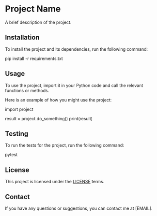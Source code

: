 # Project Name

A brief description of the project.

## Installation

To install the project and its dependencies, run the following command:

pip install -r requirements.txt


## Usage

To use the project, import it in your Python code and call the relevant functions or methods.

Here is an example of how you might use the project:

import project

result = project.do_something()
print(result)


## Testing

To run the tests for the project, run the following command:

pytest


## License

This project is licensed under the [LICENSE]() terms.

## Contact

If you have any questions or suggestions, you can contact me at [EMAIL].
